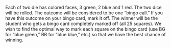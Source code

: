 Each of two die has colored faces, 3 green, 2 blue and 1 red. The two dice will be rolled. The outcome will be considered to be one “bingo call.” If you have this outcome on your bingo card, mark it off. The winner will be the student who gets a bingo card completely marked off (all 25 squares). We wish to find the optimal way to mark each square on the bingo card (use BG for “blue green,” BB for “blue blue,” etc.) so that we have the best chance of winning.
